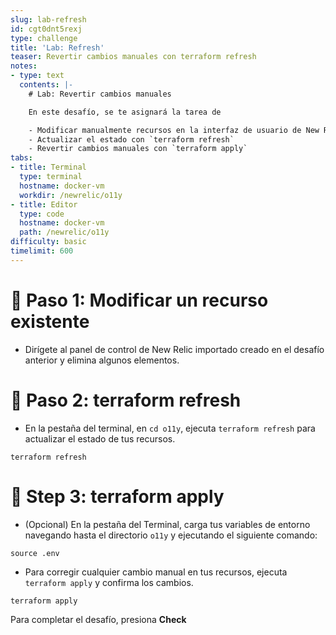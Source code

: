 ```yaml
---
slug: lab-refresh
id: cgt0dnt5rexj
type: challenge
title: 'Lab: Refresh'
teaser: Revertir cambios manuales con terraform refresh
notes:
- type: text
  contents: |-
    # Lab: Revertir cambios manuales

    En este desafío, se te asignará la tarea de

    - Modificar manualmente recursos en la interfaz de usuario de New Relic
    - Actualizar el estado con `terraform refresh`
    - Revertir cambios manuales con `terraform apply`
tabs:
- title: Terminal
  type: terminal
  hostname: docker-vm
  workdir: /newrelic/o11y
- title: Editor
  type: code
  hostname: docker-vm
  path: /newrelic/o11y
difficulty: basic
timelimit: 600
---
```

🧪  Paso 1: Modificar un recurso existente
=======================

- Dirígete al panel de control de New Relic importado creado en el desafío anterior y elimina algunos elementos.

🧪 Paso 2: terraform refresh
=========

- En la pestaña del terminal, en `cd o11y`, ejecuta `terraform refresh` para actualizar el estado de tus recursos.

```
terraform refresh
```

🏁 Step 3: terraform apply
=========

- (Opcional) En la pestaña del Terminal, carga tus variables de entorno navegando hasta el directorio `o11y` y ejecutando el siguiente comando:

```
source .env
```

- Para corregir cualquier cambio manual en tus recursos, ejecuta `terraform apply` y confirma los cambios.


```
terraform apply
```

Para completar el desafío, presiona  **Check**


